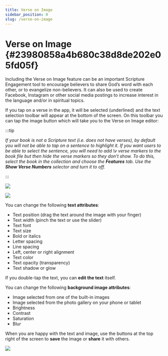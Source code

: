 ```yaml
---
title: Verse on Image
sidebar_position: 0
slug: /verse-on-image
---
```




# Verse on Image {#23980858a4b680c38d8de202e05fd05f}


Including the Verse on Image feature can be an important Scripture Engagement tool to encourage believers to share God’s word with each other, or to evangelize non-believers. It can also be used to create Facebook, Instagram or other social media postings to increase interest in the language and/or in spiritual topics.


If you tap on a verse in the app, it will be selected (underlined) and the text selection toolbar will appear at the bottom of the screen. On this toolbar you can tap the image button which will take you to the Verse on Image editor:


:::tip

_If your book is not a Scripture text (i.e. does not have verses), by default you will not be able to tap on a sentence to highlight it. If you want users to be able to select the sentence, you will need to add \v verse markers to the book file but then hide the verse markers so they don’t show. To do this, select the book in the collection and choose the_ _**Features**_ _tab. Use the_ _**Show Verse Numbers**_ _selector and turn it to off._

:::




![](/notion_imgs/verse-on-image.23980858-a4b6-8030-add8-dcb94d9c474b.png)


![](/notion_imgs/verse-on-image.23980858-a4b6-809d-913a-d988f24cceb3.png)


You can change the following **text attributes**:

- Text position (drag the text around the image with your finger)
- Text width (pinch the text or use the slider)
- Text font
- Text size
- Bold or italics
- Letter spacing
- Line spacing
- Left, center or right alignment
- Text color
- Text opacity (transparency)
- Text shadow or glow

If you double-tap the text, you can **edit the text** itself.


You can change the following **background image attributes**:

- Image selected from one of the built-in images
- Image selected from the photo gallery on your phone or tablet
- Brightness
- Contrast
- Saturation
- Blur

When you are happy with the text and image, use the buttons at the top right of the screen to **save** the image or **share** it with others.


![](/notion_imgs/verse-on-image.23980858-a4b6-802c-a1d1-edfb61bd548d.png)

